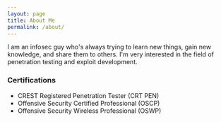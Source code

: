 ```yaml
---
layout: page
title: About Me
permalink: /about/
---
```


I am an infosec guy who's always trying to learn new things, gain new knowledge, and share them to others. I'm very interested in the field of penetration testing and exploit development.
<br/>

### Certifications
* CREST Registered Penetration Tester (CRT PEN)
* Offensive Security Certified Professional (OSCP)
* Offensive Security Wireless Professional (OSWP)
